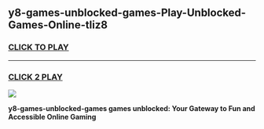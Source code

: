 
## y8-games-unblocked-games-Play-Unblocked-Games-Online-tliz8
<h3>
<a href="https://premium76.site?title=y8-games-unblocked-games&ref=25A">CLICK TO PLAY</a></h3>
<hr>

<h3>
<a href="https://premium76.site?title=y8-games-unblocked-games&ref=25A">CLICK 2 PLAY</a>
  
</h3>

<a href="https://premium76.site?title=y8-games-unblocked-games&ref=25A"><img src="https://clearcache.store/games.png"></a>


**y8-games-unblocked-games games unblocked: Your Gateway to Fun and Accessible Online Gaming**
